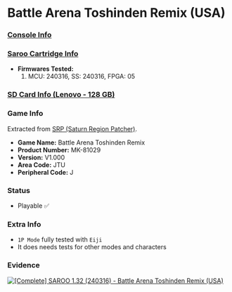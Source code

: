 # Battle Arena Toshinden Remix (USA)

### [Console Info](../../../../../Info/Consoles/VA13/README.md)

### [Saroo Cartridge Info](../../../../../Info/Cartridges/RetroGameParadiseStore/1.32F/README.md)

- <b>Firmwares Tested:</b>
  1. MCU: 240316, SS: 240316, FPGA: 05

### [SD Card Info (Lenovo - 128 GB)](../../../../../Info/SdCards/Lenovo/128GB/fat32/README.md)

### Game Info

Extracted from [SRP (Saturn Region Patcher)](https://segaxtreme.net/resources/saturn-region-patcher.81/download).

- <b>Game Name:</b> Battle Arena Toshinden Remix
- <b>Product Number:</b> MK-81029
- <b>Version:</b> V1.000
- <b>Area Code:</b> JTU
- <b>Peripheral Code:</b> J

### Status

- Playable :white_check_mark:

### Extra Info

- `1P Mode` fully tested with `Eiji`
- It does needs tests for other modes and characters

### Evidence

[![[Complete] SAROO 1.32 (240316) - Battle Arena Toshinden Remix (USA)](https://img.youtube.com/vi/y2Um85Wgkqk/0.jpg)](https://www.youtube.com/watch?v=y2Um85Wgkqk)
